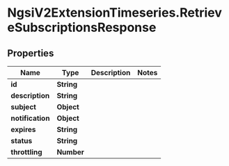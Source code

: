 # NgsiV2ExtensionTimeseries.RetrieveSubscriptionsResponse

## Properties
Name | Type | Description | Notes
------------ | ------------- | ------------- | -------------
**id** | **String** |  | 
**description** | **String** |  | 
**subject** | **Object** |  | 
**notification** | **Object** |  | 
**expires** | **String** |  | 
**status** | **String** |  | 
**throttling** | **Number** |  | 


